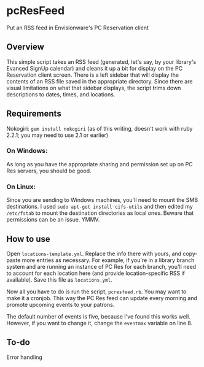 # pcResFeed
Put an RSS feed in Envisionware's PC Reservation client

## Overview
This simple script takes an RSS feed (generated, let's say, by your library's Evanced SignUp calendar) and cleans it up a bit for display on the PC Reservation client screen. There is a left sidebar that will display the contents of an RSS file saved in the appropriate directory. Since there are visual limitations on what that sidebar displays, the script trims down descriptions to dates, times, and locations.

## Requirements
Nokogiri: `gem install nokogiri` (as of this writing, doesn't work with ruby 2.2.1; you may need to use 2.1 or earlier)

### On Windows:
As long as you have the appropriate sharing and permission set up on PC Res servers, you should be good.

### On Linux:
Since you are sending to Windows machines, you'll need to mount the SMB destinations. I used `sudo apt-get install cifs-utils` and then edited my `/etc/fstab` to mount the destination directories as local ones. Beware that permissions can be an issue. YMMV.

## How to use
Open `locations-template.yml`. Replace the info there with yours, and copy-paste more entries as necessary. For example, if you're in a library branch system and are running an instance of PC Res for each branch, you'll need to account for each location here (and provide location-specific RSS if available). Save this file as `locations.yml`.

Now all you have to do is run the script, `pcresfeed.rb`. You may want to make it a cronjob. This way the PC Res feed can update every morning and promote upcoming events to your patrons.

The default number of events is five, because I've found this works well. However, if you want to change it, change the `eventmax` variable on line 8.

## To-do
Error handling

